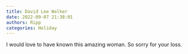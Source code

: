```yaml
---
title: David Lee Walker
date: 2022-09-07 21:38:01
authors: Ripp
categories: Holiday
---
```


 I would love to have known this amazing woman.  So sorry for your loss.